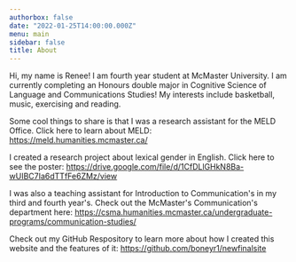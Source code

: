 ```yaml
---
authorbox: false
date: "2022-01-25T14:00:00.000Z"
menu: main
sidebar: false
title: About
---
```


Hi, my name is Renee! I am fourth year student at McMaster University. I am currently completing an Honours double major in Cognitive Science of Language and Communications Studies! My interests include basketball, music, exercising and reading.

Some cool things to share is that I was a research assistant for the MELD Office. Click here to learn about MELD: https://meld.humanities.mcmaster.ca/

I created a research project about lexical gender in English. Click here to see the poster: https://drive.google.com/file/d/1CfDLlGHkN8Ba-wUIBC7Ia6dTTfFe6ZMz/view

I was also a teaching assistant for Introduction to Communication's in my third and fourth year's. Check out the McMaster's Communication's department here: https://csma.humanities.mcmaster.ca/undergraduate-programs/communication-studies/ 

Check out my GitHub Respository to learn more about how I created this website and the features of it: https://github.com/boneyr1/newfinalsite

